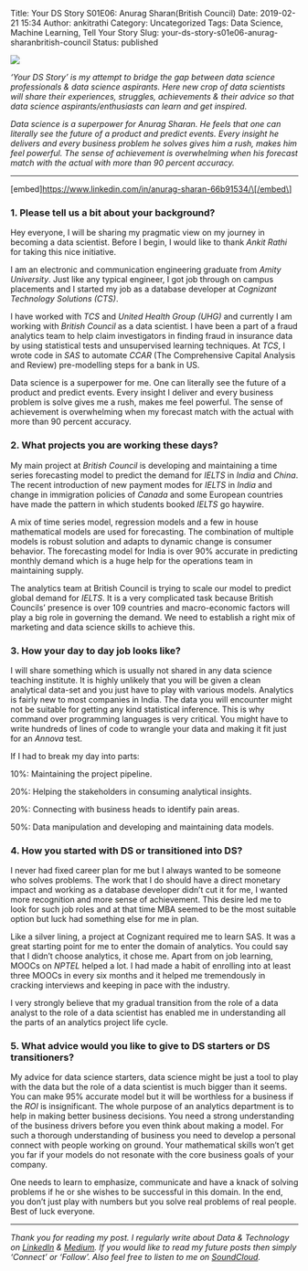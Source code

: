 Title: Your DS Story S01E06: Anurag Sharan(British Council)
Date: 2019-02-21 15:34
Author: ankitrathi
Category: Uncategorized
Tags: Data Science, Machine Learning, Tell Your Story
Slug: your-ds-story-s01e06-anurag-sharanbritish-council
Status: published

![](https://cdn-images-1.medium.com/max/1200/1*XPgndgBroptKH-X_Ad8mXA.png)

*‘Your DS Story’ is my attempt to bridge the gap between data science professionals & data science aspirants. Here new crop of data scientists will share their experiences, struggles, achievements & their advice so that data science aspirants/enthusiasts can learn and get inspired.*

*Data science is a superpower for Anurag Sharan. He feels that one can literally see the future of a product and predict events. Every insight he delivers and every business problem he solves gives him a rush, makes him feel powerful. The sense of achievement is overwhelming when his forecast match with the actual with more than 90 percent accuracy.*

------------------------------------------------------------------------

\[embed\]https://www.linkedin.com/in/anurag-sharan-66b91534/\[/embed\]

### **1. Please tell us a bit about your background?**

Hey everyone, I will be sharing my pragmatic view on my journey in becoming a data scientist. Before I begin, I would like to thank *Ankit Rathi* for taking this nice initiative.

I am an electronic and communication engineering graduate from *Amity University*. Just like any typical engineer, I got job through on campus placements and I started my job as a database developer at *Cognizant Technology Solutions (CTS)*.

I have worked with *TCS* and *United Health Group (UHG)* and currently I am working with *British Council* as a data scientist. I have been a part of a fraud analytics team to help claim investigators in finding fraud in insurance data by using statistical tests and unsupervised learning techniques. At *TCS*, I wrote code in *SAS* to automate *CCAR* (The Comprehensive Capital Analysis and Review) pre-modelling steps for a bank in US.

Data science is a superpower for me. One can literally see the future of a product and predict events. Every insight I deliver and every business problem is solve gives me a rush, makes me feel powerful. The sense of achievement is overwhelming when my forecast match with the actual with more than 90 percent accuracy.

### **2. What projects you are working these days?**

My main project at *British Council* is developing and maintaining a time series forecasting model to predict the demand for *IELTS* in *India* and *China*. The recent introduction of new payment modes for *IELTS* in *India* and change in immigration policies of *Canada* and some European countries have made the pattern in which students booked *IELTS* go haywire.

A mix of time series model, regression models and a few in house mathematical models are used for forecasting. The combination of multiple models is robust solution and adapts to dynamic change is consumer behavior. The forecasting model for India is over 90% accurate in predicting monthly demand which is a huge help for the operations team in maintaining supply.

The analytics team at British Council is trying to scale our model to predict global demand for *IELTS*. It is a very complicated task because British Councils’ presence is over 109 countries and macro-economic factors will play a big role in governing the demand. We need to establish a right mix of marketing and data science skills to achieve this.

### **3. How your day to day job looks like?**

I will share something which is usually not shared in any data science teaching institute. It is highly unlikely that you will be given a clean analytical data-set and you just have to play with various models. Analytics is fairly new to most companies in India. The data you will encounter might not be suitable for getting any kind statistical inference. This is why command over programming languages is very critical. You might have to write hundreds of lines of code to wrangle your data and making it fit just for an *Annova* test.

If I had to break my day into parts:

10%: Maintaining the project pipeline.

20%: Helping the stakeholders in consuming analytical insights.

20%: Connecting with business heads to identify pain areas.

50%: Data manipulation and developing and maintaining data models.

### **4. How you started with DS or transitioned into DS?**

I never had fixed career plan for me but I always wanted to be someone who solves problems. The work that I do should have a direct monetary impact and working as a database developer didn’t cut it for me, I wanted more recognition and more sense of achievement. This desire led me to look for such job roles and at that time MBA seemed to be the most suitable option but luck had something else for me in plan.

Like a silver lining, a project at Cognizant required me to learn SAS. It was a great starting point for me to enter the domain of analytics. You could say that I didn’t choose analytics, it chose me. Apart from on job learning, MOOCs on *NPTEL* helped a lot. I had made a habit of enrolling into at least three MOOCs in every six months and it helped me tremendously in cracking interviews and keeping in pace with the industry.

I very strongly believe that my gradual transition from the role of a data analyst to the role of a data scientist has enabled me in understanding all the parts of an analytics project life cycle.

### **5. What advice would you like to give to DS starters or DS transitioners?**

My advice for data science starters, data science might be just a tool to play with the data but the role of a data scientist is much bigger than it seems. You can make 95% accurate model but it will be worthless for a business if the *ROI* is insignificant. The whole purpose of an analytics department is to help in making better business decisions. You need a strong understanding of the business drivers before you even think about making a model. For such a thorough understanding of business you need to develop a personal connect with people working on ground. Your mathematical skills won’t get you far if your models do not resonate with the core business goals of your company.

One needs to learn to emphasize, communicate and have a knack of solving problems if he or she wishes to be successful in this domain. In the end, you don’t just play with numbers but you solve real problems of real people. Best of luck everyone.

------------------------------------------------------------------------

*Thank you for reading my post. I regularly write about Data & Technology on* [*LinkedIn*](https://www.linkedin.com/today/posts/ankitrathi) *&* [*Medium*](https://medium.com/@rathi.ankit)*. If you would like to read my future posts then simply ‘Connect’ or ‘Follow’. Also feel free to listen to me on* [*SoundCloud*](https://soundcloud.com/ankitrathi)*.*
